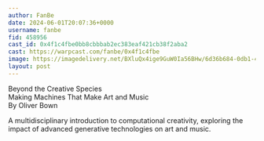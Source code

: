```yaml
---
author: FanBe
date: 2024-06-01T20:07:36+0000
username: fanbe
fid: 458956
cast_id: 0x4f1c4fbe0bb8cbbbab2ec383eaf421cb38f2aba2
cast: https://warpcast.com/fanbe/0x4f1c4fbe
image: https://imagedelivery.net/BXluQx4ige9GuW0Ia56BHw/6d36b684-0db1-447a-79b2-1defdfd36100/original
layout: post
---
```

Beyond the Creative Species  
Making Machines That Make Art and Music  
By Oliver Bown  
  
A multidisciplinary introduction to computational creativity, exploring the impact of advanced generative technologies on art and music.  

<img src='https://imagedelivery.net/BXluQx4ige9GuW0Ia56BHw/6d36b684-0db1-447a-79b2-1defdfd36100/original' alt='' referrerpolicy='no-referrer'/>